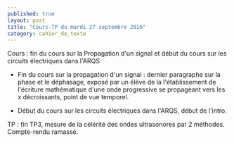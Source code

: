 ```yaml
---
published: true
layout: post
title: "Cours-TP du mardi 27 septembre 2016"
category: cahier_de_texte
---
```

Cours : fin du cours sur la Propagation d'un signal et début du cours sur les circuits électriques dans l'ARQS

- Fin du cours sur la propagation d'un signal : dernier paragraphe sur la phase et le déphasage, exposé par un élève de la l'établissement de l'écriture mathématique d'une onde progressive se propageant vers les x décroissants, point de vue temporel.

- Début du cours sur les circuits électriques dans l'ARQS, début de l'intro.

TP : fin TP3, mesure de la célérité des ondes ultrasonores par 2 méthodes. Compte-rendu ramassé.

